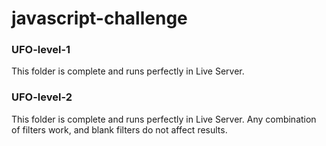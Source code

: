 # javascript-challenge

### UFO-level-1
This folder is complete and runs perfectly in Live Server.

### UFO-level-2
This folder is complete and runs perfectly in Live Server. Any combination of filters work, and blank filters do not affect results. 

